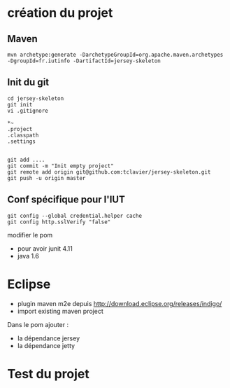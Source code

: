 # création du projet
## Maven
    
    mvn archetype:generate -DarchetypeGroupId=org.apache.maven.archetypes -DgroupId=fr.iutinfo -DartifactId=jersey-skeleton

## Init du git

    cd jersey-skeleton
    git init 
    vi .gitignore
    
    *~
    .project
    .classpath
    .settings


    git add ....
    git commit -m "Init empty project"
    git remote add origin git@github.com:tclavier/jersey-skeleton.git
    git push -u origin master

## Conf spécifique pour l'IUT

    git config --global credential.helper cache
    git config http.sslVerify "false"

modifier le pom 

- pour avoir junit 4.11
- java 1.6

# Eclipse

- plugin maven m2e depuis http://download.eclipse.org/releases/indigo/
- import existing maven project

Dans le pom ajouter :
- la dépendance jersey
- la dépendance jetty

# Test du projet

    
